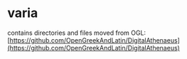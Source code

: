 # varia
contains directories and files moved from OGL: [https://github.com/OpenGreekAndLatin/DigitalAthenaeus](https://github.com/OpenGreekAndLatin/DigitalAthenaeus)

